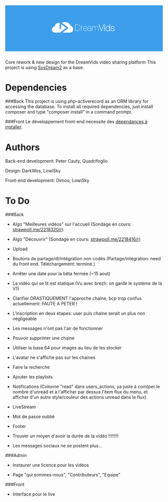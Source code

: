 ![DreamVids](/assets/img/blue_logo.png "DreamVids - 2.0")
========

Core rework & new design for the DreamVids video sharing platform
This project is using [SysDream2](https://github.com/Quadrifoglio/SysDream-2) as a base.


Dependencies
========

###Back
This project is using php-activerecord as an ORM library for accessing the database.
To install all required dependencies, just install composer and type "composer install" in a command prompt.

###Front
Le développement front-end necessite des [dépendances à installer](https://github.com/DreamVids/DreamVids/blob/dreamvids-2.0/assets/README.md).

Authors
========
Back-end development: Peter Cauty, Quadrifoglio

Design: DarkWos, LowiSky

Front-end development: Dimou, LowiSky

To Do
========

###Back

- Algo "Meilleures vidéos" sur l'accueil (Sondage en cours: [strawpoll.me/2218320/r](http://strawpoll.me/2218320/r))

- Algo "Découvrir" (Sondage en cours: [strawpoll.me/2218416/r](http://strawpoll.me/2218416/r))

- Upload

- Boutons de partage/dl/intégration non codés (Partage/intégration: need du front end. Téléchargement: terminé.)

- Arrêter une date pour la bêta fermée (~15 aout)

- La vidéo qui se lit est statique (Vu avec brezh: on garde le système de la V1)

- Clarifier DRASTIQUEMENT l'approche chaine, bcp trop confus actuellement: FAUTE A PETER !

- L'inscription en deux étapes: user puis chaine serait un plus non négligeable

- Les messages n'ont pas l'air de fonctionner

- Pouvoir supprimer une chaine

- Utiliser la base 64 pour images au lieu de les stocker

- L'avatar ne s'affiche pas sur les chaines

- Faire la recherche

- Ajouter les playlists

- Notifications (Colonne "read" dans users_actions, ya juste à comtper le nombre d'unread et à l'afficher par dessus l'item flux du menu, et afficher d'un autre style/couleur des actions unread dans le flux)

- LiveStream

- Mot de passe oublié

- Footer

- Trouver un moyen d'avoir la durée de la vidéo !!!!!!!!

- Les messages sociaux ne se postent plus...

###Admin

- Instaurer une licence pour les vidéos

- Page "qui sommes-nous", "Contributeurs", "Equipe"

###Front

- Interface pour le live